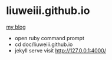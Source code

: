 # liuweiii.github.io
<a href="http://liuweiii.github.io">my blog</a>
- open ruby command prompt
- cd doc/liuweiii.github.io
- jekyll serve
visit http://127.0.0.1:4000/